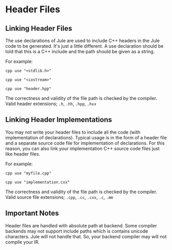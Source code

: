 # Header Files

## Linking Header Files
The use declarations of Jule are used to include C++ headers in the Jule code to be generated. It's just a little different. A use declaration should be told that this is a C++ include and the path should be given as a string.

For example:
```jule
cpp use "<stdlib.h>"
```
```jule
cpp use "<iostream>"
```
```jule
cpp use "header.hpp"
```
The correctness and validity of the file path is checked by the compiler.
Valid header extensions; `.h`, `.hh`, `.hpp`, `.hxx`

## Linking Header Implementations
You may not write your header files to include all the code (with implementation of declarations). Typical usage is in the form of a header file and a separate source code file for implementation of declarations. For this reason, you can also link your implementation C++ source code files just like header files.

For example:
```jule
cpp use "myfile.cpp"
```
```jule
cpp use "implementation.cxx"
```
The correctness and validity of the file path is checked by the compiler.
Valid source file extensions; `.cpp`, `.cc`, `.cxx`, `.c`, `.mm`

## Important Notes

Header files are handled with absolute path at backend. Some compiler backends may not support include paths which is contains unicode characters. Jule will not handle that. So, your backend compiler may will not compile your IR.